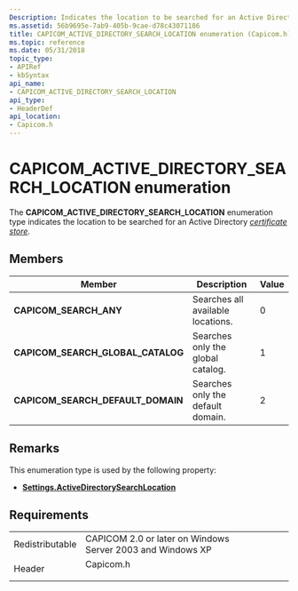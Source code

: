 ```yaml
---
Description: Indicates the location to be searched for an Active Directory certificate store.
ms.assetid: 56b9695e-7ab9-405b-9cae-d78c43071186
title: CAPICOM_ACTIVE_DIRECTORY_SEARCH_LOCATION enumeration (Capicom.h)
ms.topic: reference
ms.date: 05/31/2018
topic_type: 
- APIRef
- kbSyntax
api_name: 
- CAPICOM_ACTIVE_DIRECTORY_SEARCH_LOCATION
api_type: 
- HeaderDef
api_location: 
- Capicom.h
---
```


# CAPICOM\_ACTIVE\_DIRECTORY\_SEARCH\_LOCATION enumeration

The **CAPICOM\_ACTIVE\_DIRECTORY\_SEARCH\_LOCATION** enumeration type indicates the location to be searched for an Active Directory [*certificate store*](https://msdn.microsoft.com/library/ms721572(v=VS.85).aspx).

## Members



| Member                               | Description                                  | Value |
|--------------------------------------|----------------------------------------------|-------|
| **CAPICOM\_SEARCH\_ANY**             | Searches all available locations.<br/> | 0     |
| **CAPICOM\_SEARCH\_GLOBAL\_CATALOG** | Searches only the global catalog.<br/> | 1     |
| **CAPICOM\_SEARCH\_DEFAULT\_DOMAIN** | Searches only the default domain.<br/> | 2     |



## Remarks

This enumeration type is used by the following property:

-   [**Settings.ActiveDirectorySearchLocation**](settings-activedirectorysearchlocation.md)

## Requirements



|                            |                                                                                      |
|----------------------------|--------------------------------------------------------------------------------------|
| Redistributable<br/> | CAPICOM 2.0 or later on Windows Server 2003 and Windows XP<br/>                |
| Header<br/>          | <dl> <dt>Capicom.h</dt> </dl> |



 

 




